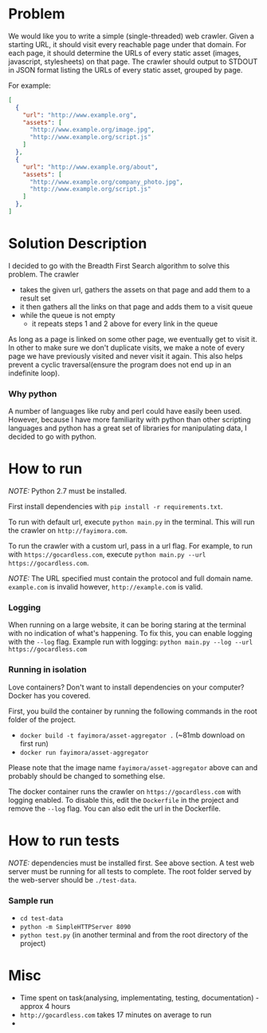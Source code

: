 # Problem
We would like you to write a simple (single-threaded) web crawler.
Given a starting URL, it should visit every reachable page under that domain.
For each page, it should determine the URLs of every static asset (images, javascript, stylesheets) on that page.
The crawler should output to STDOUT in JSON format listing the URLs of every static asset, grouped by page.

For example:
```json
[
  {
    "url": "http://www.example.org",
    "assets": [
      "http://www.example.org/image.jpg",
      "http://www.example.org/script.js"
    ]
  },
  {
    "url": "http://www.example.org/about",
    "assets": [
      "http://www.example.org/company_photo.jpg",
      "http://www.example.org/script.js"
    ]
  },
]
```

# Solution Description
I decided to go with the Breadth First Search algorithm to solve this problem. The crawler

- takes the given url, gathers the assets on that page and add them to a result set
- it then gathers all the links on that page and adds them to a visit queue
- while the queue is not empty
  - it repeats steps 1 and 2 above for every link in the queue

As long as a page is linked on some other page, we eventually get to visit it. In other to make sure we don't duplicate visits, we make a note of every page we have previously visited and never visit it again. This also helps prevent a cyclic traversal(ensure the program does not end up in an indefinite loop).

### Why python
A number of languages like ruby and perl could have easily been used. However, because I have more familiarity with python than other scripting languages and python has a great set of libraries for manipulating data, I decided to go with python.

# How to run
*NOTE:* Python 2.7 must be installed.

First install dependencies with `pip install -r requirements.txt`.

To run with default url, execute `python main.py` in the terminal. This will run the crawler on `http://fayimora.com`.

To run the crawler with a custom url, pass in a url flag. For example, to run with `https://gocardless.com`, execute `python main.py --url https://gocardless.com`.

*NOTE:* The URL specified must contain the protocol and full domain name. `example.com` is invalid however, `http://example.com` is valid.

### Logging
When running on a large website, it can be boring staring at the terminal with no indication of what's happening. To fix this, you can enable logging with the `--log` flag. Example run with logging: `python main.py --log --url https://gocardless.com`

### Running in isolation
Love containers? Don't want to install dependencies on your computer? Docker has you covered.

First, you build the container by running the following commands in the root folder of the project.

- `docker build -t fayimora/asset-aggregator .` (~81mb download on first run)
- `docker run fayimora/asset-aggregator`

Please note that the image name `fayimora/asset-aggregator` above can and probably should be changed to something else.

The docker container runs the crawler on `https://gocardless.com` with logging enabled. To disable this, edit the `Dockerfile` in the project and remove the `--log` flag. You can also edit the url in the Dockerfile.


# How to run tests
*NOTE:* dependencies must be installed first. See above section.
A test web server must be running for all tests to complete. The root folder served by the web-server should be `./test-data`.

### Sample run
- `cd test-data`
- `python -m SimpleHTTPServer 8090`
- `python test.py` (in another terminal and from the root directory of the project)

# Misc
- Time spent on task(analysing, implementating, testing, documentation) - approx 4 hours
- `http://gocardless.com` takes 17 minutes on average to run
- 
